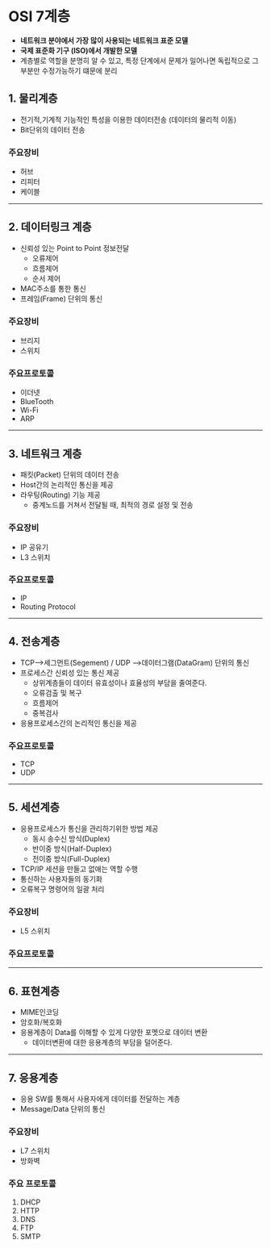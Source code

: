 # OSI 7계층
- **네트워크 분야에서 가장 많이 사용되는 네트워크 표준 모델**
- **국제 표준화 기구 (ISO)에서 개발한 모델**
- 계층별로 역할을 분명히 알 수 있고, 특정 단계에서 문제가 일어나면 독립적으로 그 부분만 수정가능하기 떄문에 분리

## 1. 물리계층
- 전기적,기계적 기능적인 특성을 이용한 데이터전송 (데이터의 물리적 이동)
- Bit단위의 데이터 전송

### 주요장비
- 허브
- 리피터
- 케이블
***
## 2. 데이터링크 계층
- 신뢰성 있는 Point to Point 정보전달 
  - 오류제어
  - 흐름제어
  - 순서 제어
- MAC주소를 통한 통신
- 프레임(Frame) 단위의 통신

### 주요장비
- 브리지
- 스위치

### 주요프로토콜
- 이더넷
- BlueTooth
- Wi-Fi
- ARP

***
## 3. 네트워크 계층
- 패킷(Packet) 단위의 데이터 전송
- Host간의 논리적인 통신을 제공
- 라우팅(Routing) 기능 제공
  - 중계노드를 거쳐서 전달될 때, 최적의 경로 설정 및 전송

### 주요장비
- IP 공유기
- L3 스위치

### 주요프로토콜
- IP
- Routing Protocol

***
## 4. 전송계층
- TCP-->세그먼트(Segement) / UDP -->데이터그램(DataGram) 단위의 통신
- 프로세스간 신뢰성 있는 통신 제공
  - 상위계층들이 데이터 유효성이나 효율성의 부담을 줄여준다.
  - 오류검출 및 복구
  - 흐름제어
  - 중복검사
- 응용프로세스간의 논리적인 통신을 제공 

### 주요프로토콜
- TCP
- UDP
***
## 5. 세션계층
- 응용프로세스가 통신을 관리하기위한 방법 제공
  - 동시 송수신 방식(Duplex)
  - 반이중 방식(Half-Duplex)
  - 전이중 방식(Full-Duplex)
- TCP/IP 세션을 만들고 없애는 역할 수행
- 통신하는 사용자들의 동기화 
- 오류복구 명령어의 일괄 처리

### 주요장비
- L5 스위치

### 주요프로토콜
***
## 6. 표현계층
- MIME인코딩
- 암호화/복호화
- 응용계층이 Data를 이해할 수 있게 다양한 포멧으로 데이터 변환
    - 데이터변환에 대한 응용계층의 부담을 덜어준다.

***
## 7. 응용계층
- 응용 SW를 통해서 사용자에게 데이터를 전달하는 계층
- Message/Data 단위의 통신

### 주요장비
- L7 스위치
- 방화벽

### 주요 프로토콜
1. DHCP
2. HTTP
3. DNS
4. FTP
5. SMTP